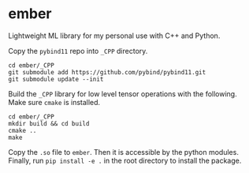 # ember

Lightweight ML library for my personal use with C++ and Python. 

Copy the `pybind11` repo into `_CPP` directory. 
```
cd ember/_CPP 
git submodule add https://github.com/pybind/pybind11.git
git submodule update --init
```
Build the `_CPP` library for low level tensor operations with the following. Make sure `cmake` is installed. 
``` 
cd ember/_CPP 
mkdir build && cd build 
cmake ..
make 
```
Copy the `.so` file to `ember`. Then it is accessible by the python modules. Finally, run `pip install -e .` in the root directory to install the package. 
